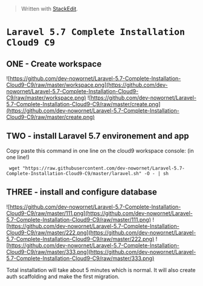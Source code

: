 > Written with [StackEdit](https://stackedit.io/).
# `Laravel 5.7 Complete Installation Cloud9 C9`

## ONE - Create workspace
![https://github.com/dev-nowornet/Laravel-5.7-Complete-Installation-Cloud9-C9/raw/master/workspace.png](https://github.com/dev-nowornet/Laravel-5.7-Complete-Installation-Cloud9-C9/raw/master/workspace.png)
![https://github.com/dev-nowornet/Laravel-5.7-Complete-Installation-Cloud9-C9/raw/master/create.png](https://github.com/dev-nowornet/Laravel-5.7-Complete-Installation-Cloud9-C9/raw/master/create.png)


## TWO - install Laravel 5.7 environement and app

Copy paste this command in one line on the cloud9 workspace console:
(in one line!)

` wget "https://raw.githubusercontent.com/dev-nowornet/Laravel-5.7-Complete-Installation-Cloud9-C9/master/laravel.sh" -O - | sh`



## THREE - install and configure database

![https://github.com/dev-nowornet/Laravel-5.7-Complete-Installation-Cloud9-C9/raw/master/111.png](https://github.com/dev-nowornet/Laravel-5.7-Complete-Installation-Cloud9-C9/raw/master/111.png)
![https://github.com/dev-nowornet/Laravel-5.7-Complete-Installation-Cloud9-C9/raw/master/222.png](https://github.com/dev-nowornet/Laravel-5.7-Complete-Installation-Cloud9-C9/raw/master/222.png)
![https://github.com/dev-nowornet/Laravel-5.7-Complete-Installation-Cloud9-C9/raw/master/333.png](https://github.com/dev-nowornet/Laravel-5.7-Complete-Installation-Cloud9-C9/raw/master/333.png)


Total installation will take about 5 minutes which is normal. It will also create auth scaffolding and make the first migration.


